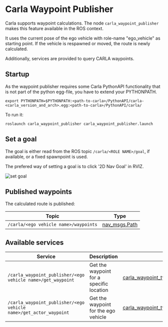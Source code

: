 # Carla Waypoint Publisher

Carla supports waypoint calculations.
The node `carla_waypoint_publisher` makes this feature available in the ROS context.

It uses the current pose of the ego vehicle with role-name "ego_vehicle" as starting point. If the
vehicle is respawned or moved, the route is newly calculated.

Additionally, services are provided to query CARLA waypoints.

## Startup

As the waypoint publisher requires some Carla PythonAPI functionality that is not part of the python egg-file, you
have to extend your PYTHONPATH.

    export PYTHONPATH=$PYTHONPATH:<path-to-carla>/PythonAPI/carla-<carla_version_and_arch>.egg:<path-to-carla>/PythonAPI/carla/

To run it:

    roslaunch carla_waypoint_publisher carla_waypoint_publisher.launch

## Set a goal

The goal is either read from the ROS topic `/carla/<ROLE NAME>/goal`, if available, or a fixed spawnpoint is used.

The prefered way of setting a goal is to click '2D Nav Goal' in RVIZ.

![set goal](../docs/images/rviz_set_start_goal.png)

## Published waypoints

The calculated route is published:

| Topic                                 | Type                                                                 |
| ------------------------------------- | -------------------------------------------------------------------- |
| `/carla/<ego vehicle name>/waypoints` | [nav_msgs.Path](http://docs.ros.org/api/nav_msgs/html/msg/Path.html) |


## Available services

| Service                                                     | Description | Type                                                         |
| ----------------------------------------------------------- | ----------- | -------------------------------------------------------------------- |
| `/carla_waypoint_publisher/<ego vehicle name>/get_waypoint` | Get the waypoint for a specific location | [carla_waypoint_types.GetWaypoint](../carla_waypoint_types/srv/GetWaypoint.srv) |
| `/carla_waypoint_publisher/<ego vehicle name>/get_actor_waypoint` | Get the waypoint for the ego vehicle | [carla_waypoint_types.GetActorWaypoint](../carla_waypoint_types/srv/GetActorWaypoint.srv) |
